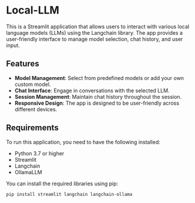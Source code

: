 # Local-LLM
This is a Streamlit application that allows users to interact with various local language models (LLMs) using the Langchain library. The app provides a user-friendly interface to manage model selection, chat history, and user input.

## Features

- **Model Management**: Select from predefined models or add your own custom model.
- **Chat Interface**: Engage in conversations with the selected LLM.
- **Session Management**: Maintain chat history throughout the session.
- **Responsive Design**: The app is designed to be user-friendly across different devices.

## Requirements

To run this application, you need to have the following installed:

- Python 3.7 or higher
- Streamlit
- Langchain
- OllamaLLM

You can install the required libraries using pip:

```bash
pip install streamlit langchain langchain-ollama
